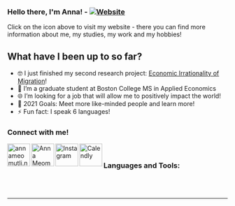 ### Hello there, I'm Anna! - [![Website](https://img.icons8.com/cotton/48/000000/website.png)](https://annameomutli.netlify.app) 

Click on the icon above to visit my website - there you can find more information about me, my studies, my work and my hobbies!

## What have I been up to so far?

- 🤓 I just finished my second research project: [Economic Irrationality of Migration][research]!
- 📓 I’m a graduate student at Boston College MS in Applied Economics 
- 🌐 I’m looking for a job that will allow me to positively impact the world!
- 🥅 2021 Goals: Meet more like-minded people and learn more!
- ⚡ Fun fact: I speak 6 languages!

### Connect with me!

[<img align="left" alt="annameomutli.netlify.app" width="52px" src="https://img.icons8.com/bubbles/111/000000/domain.png">][website]
[<img align="left" alt="Anna Meomutli | LinkedIn" width="52px" src="https://img.icons8.com/ultraviolet/100/000000/linkedin-circled--v3.png">][linkedin]
[<img align="left" alt="Instagram" width="52px" src="https://img.icons8.com/color/144/000000/instagram-new--v2.png">][instagram]
[<img align="left" alt="Calendly" width="52px" src="https://img.icons8.com/cotton/64/000000/chat.png"/>][calendly]

<br />

### Languages and Tools:


<br />
<br />

---

</details>

[website]: https://annameomutli.netlify.app
[research]: https://drive.google.com/file/d/14-_LZUSh3Hy8hODPJeT5Q9YgPtKhYKy5/view?usp=sharing
[instagram]: https://instagram.com/annaoranya
[linkedin]: https://linkedin.com/in/annameomutli
[calendly]: https://calendly.com/anna_meomutli
